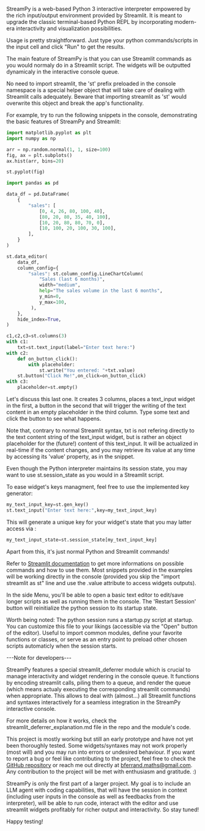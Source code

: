 StreamPy is a web-based Python 3 interactive interpreter empowered by the rich input/output environment provided by Streamlit.
It is meant to upgrade the classic terminal-based Python REPL by incorporating modern-era interactivity and visualization possibilities.

Usage is pretty straightforward. Just type your python commands/scripts in the input cell and click "Run" to get the results.

The main feature of StreamPy is that you can use Streamlit commands as you would normaly do in a Streamlit script. 
The widgets will be outputted dynamicaly in the interactive console queue.

No need to import streamlit, the 'st' prefix preloaded in the console namespace is a special helper object that will take care of dealing with Streamlit calls adequately. Beware that importing streamlit as 'st' would overwrite this object and break the app's functionality.

For example, try to run the following snippets in the console, demonstrating the basic features of StreamPy and Streamlit:

```python
import matplotlib.pyplot as plt
import numpy as np

arr = np.random.normal(1, 1, size=100)
fig, ax = plt.subplots()
ax.hist(arr, bins=20)

st.pyplot(fig)
```

```python
import pandas as pd

data_df = pd.DataFrame(
    {
        "sales": [
            [0, 4, 26, 80, 100, 40],
            [80, 20, 80, 35, 40, 100],
            [10, 20, 80, 80, 70, 0],
            [10, 100, 20, 100, 30, 100],
        ],
    }
)

st.data_editor(
    data_df,
    column_config={
        "sales": st.column_config.LineChartColumn(
            "Sales (last 6 months)",
            width="medium",
            help="The sales volume in the last 6 months",
            y_min=0,
            y_max=100,
         ),
    },
    hide_index=True,
)
```
```python
c1,c2,c3=st.columns(3)
with c1:
    txt=st.text_input(label="Enter text here:")
with c2:
    def on_button_click():
        with placeholder:
            st.write("You entered: "+txt.value)
    st.button("Click Me!",on_click=on_button_click)
with c3:
    placeholder=st.empty()
```
Let's discuss this last one. It creates 3 columns, places a text_input widget in the first, a button in the second that will trigger the writing of the text content in an empty placeholder in the third column.
Type some text and click the button to see what happens.

Note that, contrary to normal Streamlit syntax, txt is not refering directly to the text content string of the text_input widget, but is rather an object placeholder for the (future!) content of this text_input. It will be actualized in real-time if the content changes, and you may retrieve its value at any time by accessing its 'value' property, as in the snippet.

Even though the Python interpreter maintains its session state, you may want to use st.session_state as you would in a Streamlit script.

To ease widget's keys managment, feel free to use the implemented key generator:
```python
my_text_input_key=st.gen_key()
st.text_input("Enter text here:",key=my_text_input_key)
``` 
This will generate a unique key for your widget's state that you may latter access via :
```python
my_text_input_state=st.session_state[my_text_input_key]
``` 
Apart from this, it's just normal Python and Streamlit commands!

Refer to [Streamlit documentation](https://docs.streamlit.io/library/api-reference) to get more informations on possible commands and how to use them. Most snippets provided in the examples will be working directly in the console (provided you skip the "import streamlit as st" line and use the .value attribute to access widgets outputs).

In the side Menu, you'll be able to open a basic text editor to edit/save longer scripts as well as running them in the console.
The 'Restart Session' button will reinitialize the python session to its startup state.

Worth being noted: The python session runs a startup.py script at startup. You can customize this file to your likings (accessible via the "Open" button of the editor). Useful to import common modules, define your favorite functions or classes, or serve as an entry point to preload other chosen scripts automaticly when the session starts.

---Note for developers---

StreamPy features a special streamlit_deferrer module which is crucial to manage interactivity and widget rendering in the console queue. It functions by encoding streamlit calls, piling them to a queue, and render the queue (which means actualy executing the corresponding streamlit commands) when appropriate. This allows to deal with (almost...) all Streamlit functions and syntaxes interactively for a seamless integration in the StreamPy interactive console. 

For more details on how it works, check the streamlit_deferrer_explanation.md file in the repo and the module's code.

This project is mostly working but still an early prototype and have not yet been thoroughly tested. Some widgets/syntaxes may not work properly (most will) and you may run into errors or undesired behaviour. If you want to report a bug or feel like contributing to the project, feel free to check the [GitHub repository](https://github.com/B4PT0R/StreamPy) or reach me out directly at bferrand.maths@gmail.com. Any contribution to the project will be met with enthusiasm and gratitude. :)

StreamPy is only the first part of a larger project. My goal is to include an LLM agent with coding capabilities, that will have the session in context (including user inputs in the console as well as feedbacks from the interpreter), will be able to run code, interact with the editor and use streamlit widgets profitably for richer output and interactivity. So stay tuned!

Happy testing!